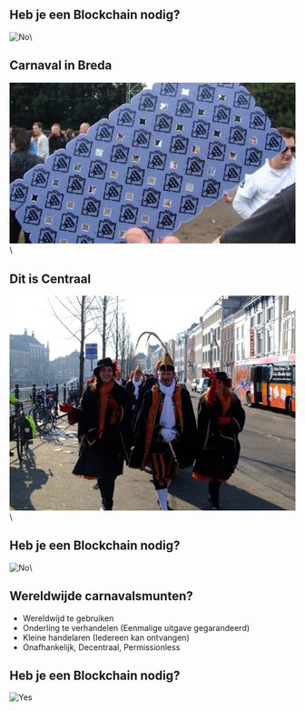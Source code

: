 ## Heb je een Blockchain nodig?

![No](do_you_need_a_blockchain.png)\ 

## Carnaval in Breda

![muntjes](muntjes.jpg)\ 

## Dit is Centraal

![centraal](centraal.jpg)\ 

## Heb je een Blockchain nodig?

![No](do_you_need_a_blockchain.png)\ 

## Wereldwijde carnavalsmunten?

* Wereldwijd te gebruiken
* Onderling te verhandelen (Eenmalige uitgave gegarandeerd)
* Kleine handelaren (Iedereen kan ontvangen)
* Onafhankelijk, Decentraal, Permissionless

## Heb je een Blockchain nodig?

![Yes](do_you_need_a_blockchain.png)

